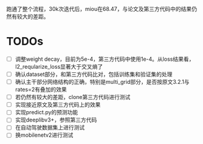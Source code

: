 跑通了整个流程，30k次迭代后，miou在68.47，与论文及第三方代码中的结果仍然有较大的差距。

# TODOs
- [ ] 调整weight decay，目前为5e-4，第三方代码中使用1e-4。从loss结果看，l2\_reqularize\_loss显著大于交叉熵了
- [ ] 确认dataset部分，和第三方代码比对，包括训练集和验证集的处理
- [ ] 确认主干部分网络结构的正确，特别是multi\_grid部分，是否按原文3.2.1与rates=2有叠加的效果
- [ ] 若仍然有较大的差距，clone第三方代码进行测试
- [ ] 实现接近原文及第三方代码上的效果
- [ ] 实现predict.py的预测功能
- [ ] 实现deeplibv3+，参照第三方代码
- [ ] 在自动驾驶数据集上进行测试
- [ ] 换mobilenetv2进行测试
